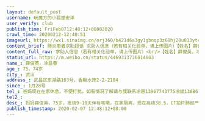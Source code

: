 ```yaml
---
layout: default_post
username: 玩魔方的小狐狸安泽
user_verify: club
publish_time: FriFeb0712:48:12+08002020
crawl_time: 20200212-12:40:51
imageurl: https://wx1.sinaimg.cn/orj360/b421d6a3gy1gbnqp3z68hj20u013ytcl.jpg,https://wx3.sinaimg.cn/orj360/b421d6a3gy1gbnqp4ohvxj20u0190q6x.jpg,https://wx1.sinaimg.cn/orj360/b421d6a3gy1gbnqp65wxyj20u01hcb29.jpg
content_brief: 肺炎患者求助超话 求助人信息（若有相关化验单，请上传图片）【姓名】薛俊英，凃昌春【年龄】75，74岁【所在城市】武汉【所在小区、社区】武昌区东湖路163号，香榭水岸2-2-2104【患病时间】1月28号【联系方式】爸妈现在在家休息，不便打扰，如有情况了解请与我联系：凃惠：13967743775凃斌 ...全文
content_full_raw: 求助人信息（若有相关化验单，请上传图片）<br/>【姓名】薛俊英，凃昌春<br/>【年龄】75，74岁<br/>【所在城市】武汉<br/>【所在小区、社区】武昌区东湖路163号，香榭水岸2-2-2104<br/>【患病时间】1月28号<br/>【联系方式】爸妈现在在家休息，不便打扰，如有情况了解请与我联系：<br/>凃惠：13967743775<br/>凃斌：13886133372<br/>【其他紧急联系人】<br/>【病情描述】妈妈:薛俊英，75岁，发烧9~10天伴有咳嗽，在家隔离，现在高烧38.5，CT拍片肺部严重感染。爸爸:涂昌春，74岁，密切接触者，CT拍片肺部情况也不好。<br/><br/>急需的帮助:请描述:希望武汉市武昌区中南医院能尽快收治入院，家里只有两位老人，没有其他亲属照顾。
status_url: https://m.weibo.cn/status/4469313736014603
name_: 薛俊英，凃昌春
age_: 75，74岁
city_: 武汉
address_: 武昌区东湖路163号，香榭水岸2-2-2104
since_: 1月28号
tel_: 爸妈现在在家休息，不便打扰，如有情况了解请与我联系凃惠13967743775凃斌13886133372
tel2_: 
desc_: 妈妈薛俊英，75岁，发烧9~10天伴有咳嗽，在家隔离，现在高烧38.5，CT拍片肺部严重感染。爸爸涂昌春，74岁，密切接触者，CT拍片肺部情况也不好。急需的帮助请描述希望武汉市武昌区中南医院能尽快收治入院，家里只有两位老人，没有其他亲属照顾。
publish_timestamp: 2020-02-07 12:48:12+08:00
---
```

